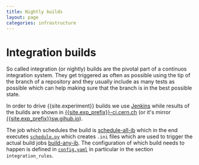 ```yaml
---
title: Nightly builds
layout: page
categories: infrastructure
---
```


# Integration builds

So called integration (or nightly) builds are the pivotal part of a continuos
integration system. They get triggered as often as possible using the tip of
the branch of a repository and they usually include as many tests as possible which
can help making sure that the branch is in the best possible state.

In order to drive {{site.experiment}} builds we use [Jenkins](https://jenkins-ci.org) while
results of the builds are shown in [{{site.exp_prefix}}-ci.cern.ch]() (or it's
mirror [{{site.exp_prefix}}sw.gihub.io]()).

The job which schedules the build is
[schedule-all-ib](https://{{site.exp_prefix}}jenkins.cern.ch/job/schedule-all-ib/)
which in the end executes [`schedule.py`](https://github.com/alisw/ali-bot/blob/master/schedule.py)
which creates `.ini` files which are used to trigger the actual build jobs
[build-any-ib](https://{{site.exp_prefix}}jenkins.cern.ch/job/build-any-ib).
The configuration of which build needs to happen is defined in
[`config.yaml`](https://github.com/alisw/ali-bot/blob/master/config.yaml) in
particular in the section `integration_rules`.

